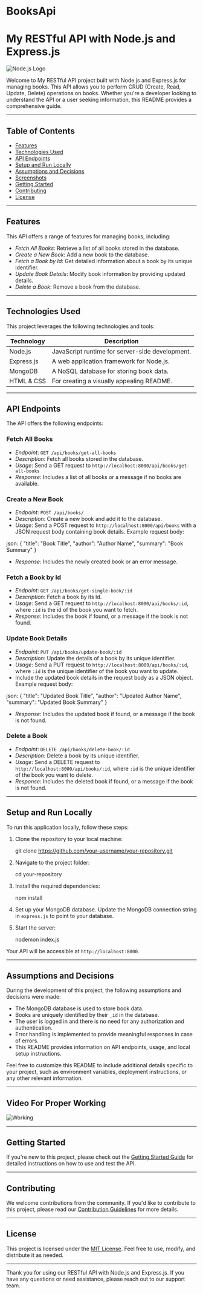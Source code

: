 # BooksApi

# My RESTful API with Node.js and Express.js

![Node.js Logo](https://your-website.com/nodejs-logo.png)

Welcome to My RESTful API project built with Node.js and Express.js for managing books. This API allows you to perform CRUD (Create, Read, Update, Delete) operations on books. Whether you're a developer looking to understand the API or a user seeking information, this README provides a comprehensive guide.

---

## Table of Contents

- [Features](#features)
- [Technologies Used](#technologies-used)
- [API Endpoints](#api-endpoints)
- [Setup and Run Locally](#setup-and-run-locally)
- [Assumptions and Decisions](#assumptions-and-decisions)
- [Screenshots](#screenshots)
- [Getting Started](#getting-started)
- [Contributing](#contributing)
- [License](#license)

---

## Features

This API offers a range of features for managing books, including:

- *Fetch All Books*: Retrieve a list of all books stored in the database.
- *Create a New Book*: Add a new book to the database.
- *Fetch a Book by Id*: Get detailed information about a book by its unique identifier.
- *Update Book Details*: Modify book information by providing updated details.
- *Delete a Book*: Remove a book from the database.

---

## Technologies Used

This project leverages the following technologies and tools:

| Technology         | Description                                      |
|--------------------|--------------------------------------------------|
| Node.js            | JavaScript runtime for server-side development. |
| Express.js         | A web application framework for Node.js.         |
| MongoDB            | A NoSQL database for storing book data.         |
| HTML & CSS         | For creating a visually appealing README.      |

---

## API Endpoints

The API offers the following endpoints:

### Fetch All Books

- *Endpoint*: `GET /api/books/get-all-books`
- *Description*: Fetch all books stored in the database.
- *Usage*: Send a GET request to `http://localhost:8000/api/books/get-all-books`
- *Response*: Includes a list of all books or a message if no books are available.

### Create a New Book

- *Endpoint*: `POST /api/books/`
- *Description*: Create a new book and add it to the database.
- *Usage*: Send a POST request to `http://localhost:8000/api/books` with a JSON request body containing book details. Example request body:

json:
{
  "title": "Book Title",
  "author": "Author Name",
  "summary": "Book Summary"
}


- *Response*: Includes the newly created book or an error message.

### Fetch a Book by Id

- *Endpoint*: `GET /api/books/get-single-book/:id`
- *Description*: Fetch a book by its Id.
- *Usage*: Send a GET request to `http://localhost:8000/api/books/:id`, where `:id` is the id of the book you want to fetch.
- *Response*: Includes the book if found, or a message if the book is not found.

### Update Book Details

- *Endpoint*: `PUT /api/books/update-book/:id`
- *Description*: Update the details of a book by its unique identifier.
- *Usage*: Send a PUT request to `http://localhost:8000/api/books/:id`, where `:id` is the unique identifier of the book you want to update.
- Include the updated book details in the request body as a JSON object. Example request body:

json: 
{
  "title": "Updated Book Title",
  "author": "Updated Author Name",
  "summary": "Updated Book Summary"
}


- *Response*: Includes the updated book if found, or a message if the book is not found.

### Delete a Book

- *Endpoint*: `DELETE /api/books/delete-book/:id`
- *Description*: Delete a book by its unique identifier.
- *Usage*: Send a DELETE request to `http://localhost:8000/api/books/:id`, where `:id` is the unique identifier of the book you want to delete.
- *Response*: Includes the deleted book if found, or a message if the book is not found.

---

## Setup and Run Locally

To run this application locally, follow these steps:

1. Clone the repository to your local machine:

   
   git clone https://github.com/your-username/your-repository.git
   

2. Navigate to the project folder:

   
   cd your-repository
   

3. Install the required dependencies:

   
   npm install
   

4. Set up your MongoDB database. Update the MongoDB connection string in `express.js` to point to your database.

5. Start the server:

   
   nodemon index.js
   

Your API will be accessible at `http://localhost:8000`.

---

## Assumptions and Decisions

During the development of this project, the following assumptions and decisions were made:

- The MongoDB database is used to store book data.
- Books are uniquely identified by their `_id` in the database.
- The user is logged in and there is no need for any authorization and authentication.
- Error handling is implemented to provide meaningful responses in case of errors.
- This README provides information on API endpoints, usage, and local setup instructions.

Feel free to customize this README to include additional details specific to your project, such as environment variables, deployment instructions, or any other relevant information.

---

## Video For Proper Working

![Working](https://vimeo.com/879336590?share=copy)


---

## Getting Started

If you're new to this project, please check out the [Getting Started Guide](getting-started.md) for detailed instructions on how to use and test the API.

---

## Contributing

We welcome contributions from the community. If you'd like to contribute to this project, please read our [Contribution Guidelines](CONTRIBUTING.md) for more details.

---

## License

This project is licensed under the [MIT License](LICENSE.md). Feel free to use, modify, and distribute it as needed.

---

Thank you for using our RESTful API with Node.js and Express.js. If you have any questions or need assistance, please reach out to our support team.
